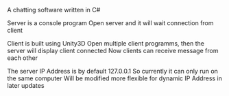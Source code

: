 A chatting software written in C#

Server is a console program
Open server and it will wait connection from client

Client is built using Unity3D
Open multiple client programms, then the server will display client connected
Now clients can receive message from each other

The server IP Address is by default 127.0.0.1
So currently it can only run on the same computer
Will be modified more flexible for dynamic IP Address in later updates
